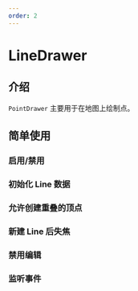 ```yaml
---
order: 2
---
```


# LineDrawer

## 介绍

`PointDrawer` 主要用于在地图上绘制点。

## 简单使用

### 启用/禁用

<code src="./drawer/line/start.tsx" compact="true"></code>

### 初始化 Line 数据

<code src="./drawer/line/initData.tsx" compact="true"></code>

### 允许创建重叠的顶点

<code src="./drawer/line/allowOverlap.tsx" compact="true"></code>

### 新建 Line 后失焦

<code src="./drawer/line/autoFocus.tsx" compact="true"></code>

### 禁用编辑

<code src="./drawer/line/editable.tsx" compact="true"></code>

### 监听事件

<code src="./drawer/line/event.tsx" compact="true"></code>
